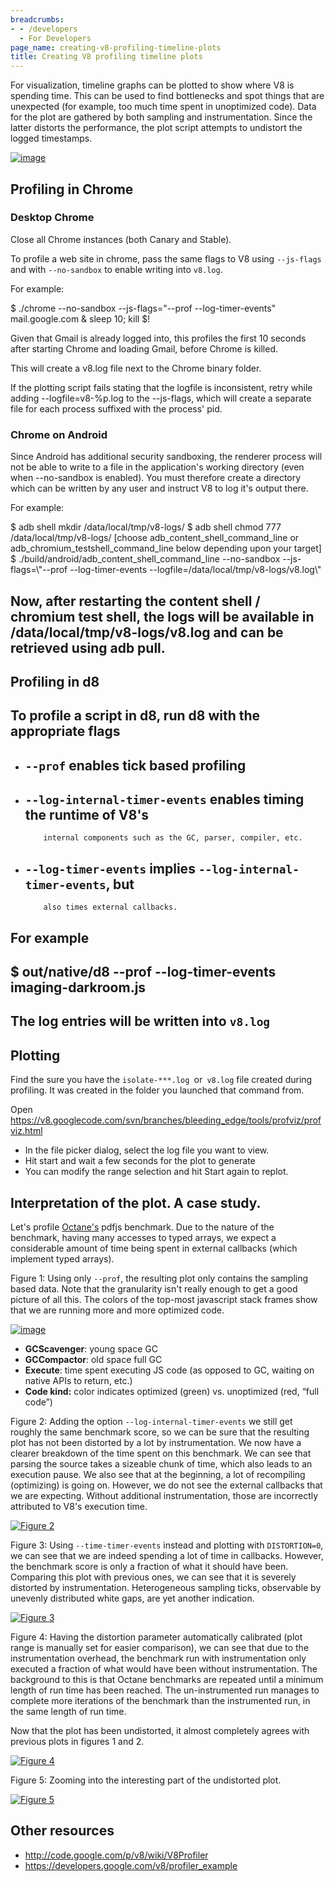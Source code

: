 ```yaml
---
breadcrumbs:
- - /developers
  - For Developers
page_name: creating-v8-profiling-timeline-plots
title: Creating V8 profiling timeline plots
---
```


For visualization, timeline graphs can be plotted to show where V8 is spending
time. This can be used to find bottlenecks and spot things that are unexpected
(for example, too much time spent in unoptimized code). Data for the plot are
gathered by both sampling and instrumentation. Since the latter distorts the
performance, the plot script attempts to undistort the logged timestamps.

[<img alt="image"
src="/developers/creating-v8-profiling-timeline-plots/Screen%20Shot%202014-09-14%20at%201.27.21%20PM.png">](/developers/creating-v8-profiling-timeline-plots/Screen%20Shot%202014-09-14%20at%201.27.21%20PM.png)

## Profiling in Chrome

### Desktop Chrome

Close all Chrome instances (both Canary and Stable).

To profile a web site in chrome, pass the same flags to V8 using `--js-flags`
and with `--no-sandbox` to enable writing into `v8.log`.

For example:

$ ./chrome --no-sandbox --js-flags="--prof --log-timer-events" mail.google.com &
sleep 10; kill $!

Given that Gmail is already logged into, this profiles the first 10 seconds
after starting Chrome and loading Gmail, before Chrome is killed.

This will create a v8.log file next to the Chrome binary folder.

If the plotting script fails stating that the logfile is inconsistent, retry
while adding --logfile=v8-%p.log to the --js-flags, which will create a separate
file for each process suffixed with the process' pid.

### Chrome on Android

Since Android has additional security sandboxing, the renderer process will not
be able to write to a file in the application's working directory (even when
--no-sandbox is enabled). You must therefore create a directory which can be
written by any user and instruct V8 to log it's output there.

For example:

$ adb shell mkdir /data/local/tmp/v8-logs/ $ adb shell chmod 777
/data/local/tmp/v8-logs/ \[choose adb_content_shell_command_line or
adb_chromium_testshell_command_line below depending upon your target\] $
./build/android/adb_content_shell_command_line --no-sandbox --js-flags=\\"--prof
--log-timer-events --logfile=/data/local/tmp/v8-logs/v8.log\\"

## Now, after restarting the content shell / chromium test shell, the logs will be available in /data/local/tmp/v8-logs/v8.log and can be retrieved using adb pull.

## Profiling in d8

## To profile a script in d8, run d8 with the appropriate flags

*   ## `--prof` enables tick based profiling
*   ## `--log-internal-timer-events` enables timing the runtime of V8's
            internal components such as the GC, parser, compiler, etc.
*   ## `--log-timer-events` implies `--log-internal-timer-events`, but
            also times external callbacks.

## For example

## $ out/native/d8 --prof --log-timer-events imaging-darkroom.js

## The log entries will be written into `v8.log`

## Plotting

Find the sure you have the `isolate-***.log `or` v8.log` file created during
profiling. It was created in the folder you launched that command from.

Open
<https://v8.googlecode.com/svn/branches/bleeding_edge/tools/profviz/profviz.html>

*   In the file picker dialog, select the log file you want to view.
*   Hit start and wait a few seconds for the plot to generate
*   You can modify the range selection and hit Start again to replot.

## Interpretation of the plot. A case study.

Let's profile
[Octane's](http://www.google.com/url?sa=D&q=http%3A%2F%2Foctane-benchmark.googlecode.com)
pdfjs benchmark. Due to the nature of the benchmark, having many accesses to
typed arrays, we expect a considerable amount of time being spent in external
callbacks (which implement typed arrays).

Figure 1: Using only `--prof`, the resulting plot only contains the sampling
based data. Note that the granularity isn't really enough to get a good picture
of all this. The colors of the top-most javascript stack frames show that we are
running more and more optimized code.

[<img alt="image"
src="/developers/creating-v8-profiling-timeline-plots/0-prof-only.png">](/developers/creating-v8-profiling-timeline-plots/0-prof-only.png)

*   **GCScavenger**: young space GC
*   **GCCompactor**: old space full GC
*   **Execute**: time spent executing JS code (as opposed to GC, waiting
            on native APIs to return, etc.)
*   **Code kind:** color indicates optimized (green) vs. unoptimized
            (red, “full code”)

Figure 2: Adding the option `--log-internal-timer-events` we still get roughly
the same benchmark score, so we can be sure that the resulting plot has not been
distorted by a lot by instrumentation. We now have a clearer breakdown of the
time spent on this benchmark. We can see that parsing the source takes a
sizeable chunk of time, which also leads to an execution pause. We also see that
at the beginning, a lot of recompiling (optimizing) is going on. However, we do
not see the external callbacks that we are expecting. Without additional
instrumentation, those are incorrectly attributed to V8's execution time.

[<img alt="Figure 2"
src="/developers/creating-v8-profiling-timeline-plots/1-plot-internal.png">](/developers/creating-v8-profiling-timeline-plots/1-plot-internal.png)

Figure 3: Using `--time-timer-events` instead and plotting with `DISTORTION=0`,
we can see that we are indeed spending a lot of time in callbacks. However, the
benchmark score is only a fraction of what it should have been. Comparing this
plot with previous ones, we can see that it is severely distorted by
instrumentation. Heterogeneous sampling ticks, observable by unevenly
distributed white gaps, are yet another indication.

[<img alt="Figure 3"
src="/developers/creating-v8-profiling-timeline-plots/2-distorted.png">](/developers/creating-v8-profiling-timeline-plots/2-distorted.png)

Figure 4: Having the distortion parameter automatically calibrated (plot range
is manually set for easier comparison), we can see that due to the
instrumentation overhead, the benchmark run with instrumentation only executed a
fraction of what would have been without instrumentation. The background to this
is that Octane benchmarks are repeated until a minimum length of run time has
been reached. The un-instrumented run manages to complete more iterations of the
benchmark than the instrumented run, in the same length of run time.

Now that the plot has been undistorted, it almost completely agrees with
previous plots in figures 1 and 2.

[<img alt="Figure 4"
src="/developers/creating-v8-profiling-timeline-plots/3-undistorted.png">](/developers/creating-v8-profiling-timeline-plots/3-undistorted.png)

Figure 5: Zooming into the interesting part of the undistorted plot.

[<img alt="Figure 5"
src="/developers/creating-v8-profiling-timeline-plots/4-autoscale.png">](/developers/creating-v8-profiling-timeline-plots/4-autoscale.png)

## Other resources

*   <http://code.google.com/p/v8/wiki/V8Profiler>
*   <https://developers.google.com/v8/profiler_example>